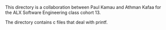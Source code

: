This directory is a collaboration between Paul Kamau and Athman Kafaa
for the ALX Software Engineering class cohort 13.

The directory contains c files that deal with printf.
